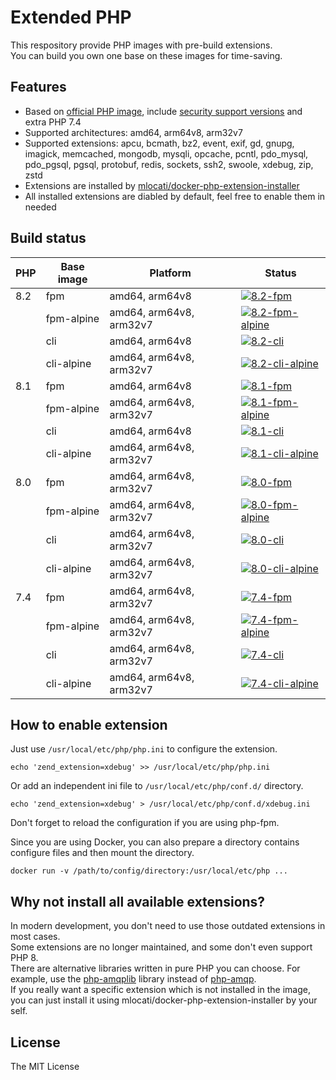 # Extended PHP

This respository provide PHP images with pre-build extensions.  
You can build you own one base on these images for time-saving.  

## Features

- Based on [official PHP image](https://hub.docker.com/_/php/), include [security support versions](https://www.php.net/supported-versions.php) and extra PHP 7.4
- Supported architectures: amd64, arm64v8, arm32v7
- Supported extensions: apcu, bcmath, bz2, event, exif, gd, gnupg, imagick, memcached, mongodb, mysqli, opcache, pcntl, pdo_mysql, pdo_pgsql, pgsql, protobuf, redis, sockets, ssh2, swoole, xdebug, zip, zstd
- Extensions are installed by [mlocati/docker-php-extension-installer](https://github.com/mlocati/docker-php-extension-installer)
- All installed extensions are diabled by default, feel free to enable them in needed  

## Build status

| PHP  | Base image | Platform                | Status |
| ---- | ---------- | ----------------------- | ------ |
| 8.2  | fpm        | amd64, arm64v8          | [![8.2-fpm](https://github.com/chrishyze/extended-php-image/actions/workflows/publish-82-fpm.yml/badge.svg?branch=publish)](https://github.com/chrishyze/extended-php-image/actions/workflows/publish-82-fpm.yml) |
|      | fpm-alpine | amd64, arm64v8, arm32v7 | [![8.2-fpm-alpine](https://github.com/chrishyze/extended-php-image/actions/workflows/publish-82-fpm-alpine.yml/badge.svg?branch=publish)](https://github.com/chrishyze/extended-php-image/actions/workflows/publish-82-fpm-alpine.yml) |
|      | cli        | amd64, arm64v8          | [![8.2-cli](https://github.com/chrishyze/extended-php-image/actions/workflows/publish-82-cli.yml/badge.svg?branch=publish)](https://github.com/chrishyze/extended-php-image/actions/workflows/publish-82-cli.yml) |
|      | cli-alpine | amd64, arm64v8, arm32v7 | [![8.2-cli-alpine](https://github.com/chrishyze/extended-php-image/actions/workflows/publish-82-cli-alpine.yml/badge.svg?branch=publish)](https://github.com/chrishyze/extended-php-image/actions/workflows/publish-82-cli-alpine.yml) |
| 8.1  | fpm        | amd64, arm64v8          | [![8.1-fpm](https://github.com/chrishyze/extended-php-image/actions/workflows/publish-81-fpm.yml/badge.svg?branch=publish)](https://github.com/chrishyze/extended-php-image/actions/workflows/publish-81-fpm.yml) |
|      | fpm-alpine | amd64, arm64v8, arm32v7 | [![8.1-fpm-alpine](https://github.com/chrishyze/extended-php-image/actions/workflows/publish-81-fpm-alpine.yml/badge.svg?branch=publish)](https://github.com/chrishyze/extended-php-image/actions/workflows/publish-81-fpm-alpine.yml) |
|      | cli        | amd64, arm64v8          | [![8.1-cli](https://github.com/chrishyze/extended-php-image/actions/workflows/publish-81-cli.yml/badge.svg?branch=publish)](https://github.com/chrishyze/extended-php-image/actions/workflows/publish-81-cli.yml) |
|      | cli-alpine | amd64, arm64v8, arm32v7 | [![8.1-cli-alpine](https://github.com/chrishyze/extended-php-image/actions/workflows/publish-81-cli-alpine.yml/badge.svg?branch=publish)](https://github.com/chrishyze/extended-php-image/actions/workflows/publish-81-cli-alpine.yml) |
| 8.0  | fpm        | amd64, arm64v8, arm32v7 | [![8.0-fpm](https://github.com/chrishyze/extended-php-image/actions/workflows/publish-80-fpm.yml/badge.svg?branch=publish)](https://github.com/chrishyze/extended-php-image/actions/workflows/publish-80-fpm.yml) |
|      | fpm-alpine | amd64, arm64v8, arm32v7 | [![8.0-fpm-alpine](https://github.com/chrishyze/extended-php-image/actions/workflows/publish-80-fpm-alpine.yml/badge.svg?branch=publish)](https://github.com/chrishyze/extended-php-image/actions/workflows/publish-80-fpm-alpine.yml) |
|      | cli        | amd64, arm64v8, arm32v7 | [![8.0-cli](https://github.com/chrishyze/extended-php-image/actions/workflows/publish-80-cli.yml/badge.svg?branch=publish)](https://github.com/chrishyze/extended-php-image/actions/workflows/publish-80-cli.yml) |
|      | cli-alpine | amd64, arm64v8, arm32v7 | [![8.0-cli-alpine](https://github.com/chrishyze/extended-php-image/actions/workflows/publish-80-cli-alpine.yml/badge.svg?branch=publish)](https://github.com/chrishyze/extended-php-image/actions/workflows/publish-80-cli-alpine.yml) |
| 7.4  | fpm        | amd64, arm64v8, arm32v7 | [![7.4-fpm](https://github.com/chrishyze/extended-php-image/actions/workflows/publish-74-fpm.yml/badge.svg?branch=publish)](https://github.com/chrishyze/extended-php-image/actions/workflows/publish-74-fpm.yml) |
|      | fpm-alpine | amd64, arm64v8, arm32v7 | [![7.4-fpm-alpine](https://github.com/chrishyze/extended-php-image/actions/workflows/publish-74-fpm-alpine.yml/badge.svg?branch=publish)](https://github.com/chrishyze/extended-php-image/actions/workflows/publish-74-fpm-alpine.yml) |
|      | cli        | amd64, arm64v8, arm32v7 | [![7.4-cli](https://github.com/chrishyze/extended-php-image/actions/workflows/publish-74-cli.yml/badge.svg?branch=publish)](https://github.com/chrishyze/extended-php-image/actions/workflows/publish-74-cli.yml) |
|      | cli-alpine | amd64, arm64v8, arm32v7 | [![7.4-cli-alpine](https://github.com/chrishyze/extended-php-image/actions/workflows/publish-74-cli-alpine.yml/badge.svg?branch=publish)](https://github.com/chrishyze/extended-php-image/actions/workflows/publish-74-cli-alpine.yml) |

## How to enable extension

Just use `/usr/local/etc/php/php.ini` to configure the extension.  

```shell
echo 'zend_extension=xdebug' >> /usr/local/etc/php/php.ini
```

Or add an independent ini file to `/usr/local/etc/php/conf.d/` directory.  

```shell
echo 'zend_extension=xdebug' > /usr/local/etc/php/conf.d/xdebug.ini
```

Don't forget to reload the configuration if you are using php-fpm.  

Since you are using Docker, you can also prepare a directory contains configure files and then mount the directory.  

```shell
docker run -v /path/to/config/directory:/usr/local/etc/php ...
```

## Why not install all available extensions?

In modern development, you don't need to use those outdated extensions in most cases.  
Some extensions are no longer maintained, and some don't even support PHP 8.  
There are alternative libraries written in pure PHP you can choose. For example, use the [php-amqplib](https://github.com/php-amqplib/php-amqplib) library instead of [php-amqp](https://github.com/php-amqp/php-amqp).  
If you really want a specific extension which is not installed in the image, you can just install it using mlocati/docker-php-extension-installer by your self.  

## License

The MIT License
